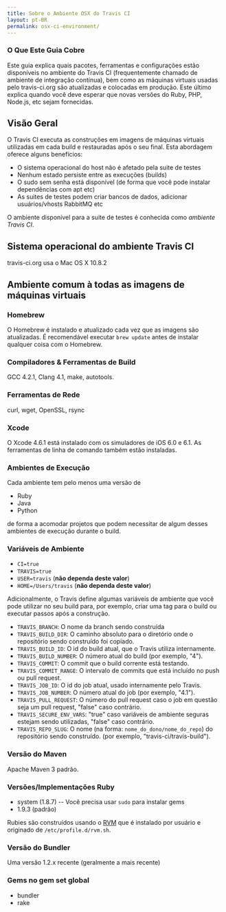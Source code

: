 ```yaml
---
title: Sobre o Ambiente OSX do Travis CI
layout: pt-BR
permalink: osx-ci-environment/
---
```


### O Que Este Guia Cobre

Este guia explica quais pacotes, ferramentas e configurações estão disponíveis no ambiente do Travis CI (frequentemente chamado de ambiente de integração contínua), bem como as máquinas virtuais usadas pelo travis-ci.org são atualizadas e colocadas em produção. Este último explica quando você deve esperar que novas versões do Ruby, PHP, Node.js, etc sejam fornecidas.


## Visão Geral

O Travis CI executa as construções em imagens de máquinas virtuais utilizadas em cada build e restauradas após o seu final. Esta abordagem oferece alguns benefícios:

* O sistema operacional do host não é afetado pela suite de testes
* Nenhum estado persiste entre as execuções (builds)
* O sudo sem senha está disponível (de forma que você pode instalar dependências com apt etc)
* As suites de testes podem criar bancos de dados, adicionar usuários/vhosts RabbitMQ etc

O ambiente disponível para a suite de testes é conhecida como *ambiente Travis CI*.

## Sistema operacional do ambiente Travis CI

travis-ci.org usa o Mac OS X 10.8.2

## Ambiente comum à todas as imagens de máquinas virtuais

### Homebrew

O Homebrew é instalado e atualizado cada vez que as imagens são atualizadas. É recomendável executar `brew update` antes de instalar qualquer coisa com o Homebrew.


### Compiladores & Ferramentas de Build

GCC 4.2.1, Clang 4.1, make, autotools.


### Ferramentas de Rede

curl, wget, OpenSSL, rsync

### Xcode

O Xcode 4.6.1 está instalado com os simuladores de iOS 6.0 e 6.1. As ferramentas de linha de comando também estão instaladas.


### Ambientes de Execução

Cada ambiente tem pelo menos uma versão de

* Ruby
* Java
* Python

de forma a acomodar projetos que podem necessitar de algum desses ambientes de execução durante o build.

### Variáveis de Ambiente

* `CI=true`
* `TRAVIS=true`
* `USER=travis` (**não dependa deste valor**)
* `HOME=/Users/travis` (**não dependa deste valor**)

Adicionalmente, o Travis define algumas variáveis de ambiente que você pode utilizar no seu build para, por exemplo, criar uma tag para o build ou executar passos após a construção.

* `TRAVIS_BRANCH`: O nome da branch sendo construída
* `TRAVIS_BUILD_DIR`: O caminho absoluto para o diretório onde o repositório sendo construído foi copiado.
* `TRAVIS_BUILD_ID`: O id do build atual, que o Travis utiliza internamente.
* `TRAVIS_BUILD_NUMBER`: O número atual do build (por exemplo, "4").
* `TRAVIS_COMMIT`: O commit que o build corrente está testando.
* `TRAVIS_COMMIT_RANGE`: O intervalo de commits que está incluído no push ou pull request.
* `TRAVIS_JOB_ID`: O id do job atual, usado internamente pelo Travis.
* `TRAVIS_JOB_NUMBER`: O número atual do job (por exemplo, "4.1").
* `TRAVIS_PULL_REQUEST`: O número do pull request caso o job em questão seja um pull request, "false" caso contrário.
* `TRAVIS_SECURE_ENV_VARS`: "true" caso variáveis de ambiente seguras estejam sendo utilizadas, "false" caso contrário.
* `TRAVIS_REPO_SLUG`: O nome (na forma: `nome_do_dono/nome_do_repo`) do repositório sendo construído. (por exemplo, "travis-ci/travis-build").


### Versão do Maven

Apache Maven 3 padrão.

### Versões/Implementações Ruby

* system (1.8.7) -- Você precisa usar `sudo` para instalar gems
* 1.9.3 (padrão)

Rubies são construídos usando o [RVM](http://rvm.io/) que é instalado por usuário e originado de `/etc/profile.d/rvm.sh`.

### Versão do Bundler

Uma versão 1.2.x recente (geralmente a mais recente)

### Gems no gem set global

* bundler
* rake

